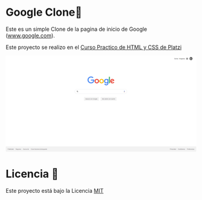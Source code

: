 # Google Clone🚀

Este es un simple Clone de la pagina de inicio de Google (www.google.com).

Este proyecto se realizo en el [Curso Practico de HTML y CSS de Platzi](https://platzi.com/clases/html-practico/)

![](https://github.com/FranciscoImanolSuarez/google-clone/blob/master/franciscoimanolsuarez.github.io_google-clone_.png?raw=true)

# Licencia 📄
Este proyecto está bajo la Licencia [MIT](https://es.wikipedia.org/wiki/Licencia_MIT)

